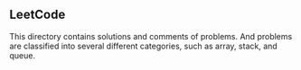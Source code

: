 ## LeetCode

This directory contains solutions and comments of problems.
And problems are classified into several different categories, such as array, stack, and queue.
